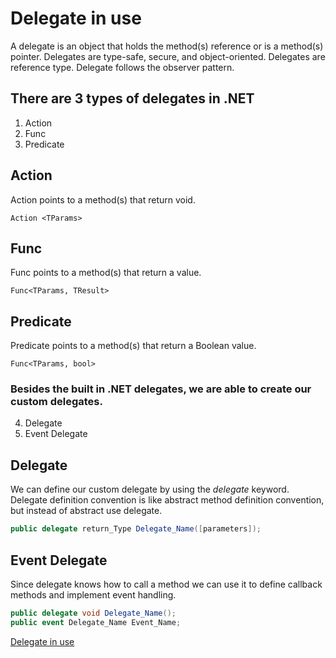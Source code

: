 # Delegate in use
A delegate is an object that holds the method(s) reference or is a method(s) pointer.
Delegates are type-safe, secure, and object-oriented.
Delegates are reference type.
Delegate follows the observer pattern. 

## There are 3 types of delegates in .NET
1. Action
2. Func
3. Predicate

## Action
Action points to a method(s) that return void.
```
Action <TParams>
```

## Func
Func points to a method(s) that return a value.
```
Func<TParams, TResult>
```

## Predicate
Predicate points to a method(s) that return a Boolean value.
```
Func<TParams, bool>
```

### Besides the built in .NET delegates, we are able to create our custom delegates.
4. Delegate
5. Event Delegate

## Delegate
We can define our custom delegate by using the *delegate* keyword.
Delegate definition convention is like abstract method definition convention, but instead of abstract use delegate.
```csharp
public delegate return_Type Delegate_Name([parameters]);
```

## Event Delegate
Since delegate knows how to call a method we can use it to define callback methods and implement event handling.
```csharp
public delegate void Delegate_Name();
public event Delegate_Name Event_Name;
```

[Delegate in use](http://armenhovsep.com/Blogs/delegate-in-use/)

